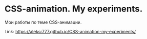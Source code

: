 # CSS-animation. My experiments.

Мои работы по теме CSS-анимации.

Link: <https://aleksr777.github.io/CSS-animation-my-experiments/>
